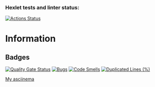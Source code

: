 ### Hexlet tests and linter status:
[![Actions Status](https://github.com/maltush/python-project-49/actions/workflows/hexlet-check.yml/badge.svg)](https://github.com/maltush/python-project-49/actions)

# Information

## Badges

[![Quality Gate Status](https://sonarcloud.io/api/project_badges/measure?project=maltush_python-project-49&metric=alert_status)](https://sonarcloud.io/summary/new_code?id=maltush_python-project-49)
[![Bugs](https://sonarcloud.io/api/project_badges/measure?project=maltush_python-project-49&metric=bugs)](https://sonarcloud.io/summary/new_code?id=maltush_python-project-49)
[![Code Smells](https://sonarcloud.io/api/project_badges/measure?project=maltush_python-project-49&metric=code_smells)](https://sonarcloud.io/summary/new_code?id=maltush_python-project-49)
[![Duplicated Lines (%)](https://sonarcloud.io/api/project_badges/measure?project=maltush_python-project-49&metric=duplicated_lines_density)](https://sonarcloud.io/summary/new_code?id=maltush_python-project-49)

[My asciinema](https://asciinema.org/a/IFz5yYVL1OiVqAqXJZq97nOC6)